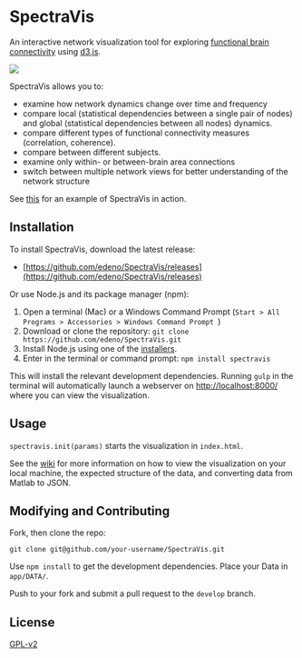 SpectraVis
==========

An interactive network visualization tool for exploring [functional brain connectivity](http://www.scholarpedia.org/article/Brain_connectivity) using [d3.js](http://d3js.org/).

![](./SpectraVis-Demo.gif)

SpectraVis allows you to:
+ examine how network dynamics change over time and frequency
+ compare local (statistical dependencies between a single pair of nodes) and global (statistical dependencies between all nodes) dynamics.
+ compare different types of functional connectivity measures (correlation, coherence).
+ compare between different subjects.
+ examine only within- or between-brain area connections
+ switch between multiple network views for better understanding of the network structure

See [this](http://ericdeno.com/research/SpectraVis/) for an example of SpectraVis in action.

## Installation
To install SpectraVis, download the latest release:
+  [https://github.com/edeno/SpectraVis/releases](https://github.com/edeno/SpectraVis/releases)

Or use Node.js and its package manager (npm):

1. Open a terminal (Mac) or a Windows Command Prompt (`Start > All Programs > Accessories > Windows Command Prompt `)
2. Download or clone the repository: `git clone https://github.com/edeno/SpectraVis.git`
3. Install Node.js using one of the [installers](https://nodejs.org/).
4. Enter in the terminal or command prompt: `npm install spectravis`

This will install the relevant development dependencies. Running `gulp` in the terminal will automatically launch a webserver on [http://localhost:8000/](http://localhost:8000/) where you can view the visualization.

## Usage
`spectravis.init(params)` starts the visualization in `index.html`.

See the [wiki](https://github.com/edeno/SpectraVis/wiki) for more information on how to view the visualization on your local machine, the expected structure of the data, and converting data from Matlab to JSON.

## Modifying and Contributing
Fork, then clone the repo:
````
git clone git@github.com/your-username/SpectraVis.git
````
Use `npm install` to get the development dependencies. Place your Data in `app/DATA/`.

Push to your fork and submit a pull request to the `develop` branch.

## License
[GPL-v2](http://www.gnu.org/licenses/old-licenses/gpl-2.0.en.html)
